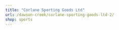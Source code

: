 ```yaml
---
title: "Corlane Sporting Goods Ltd"
url: /dawson-creek/corlane-sporting-goods-ltd-2/
shop: sports
---
```

